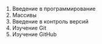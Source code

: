 1. Введение в программирование
2. Массивы
3. Введение в контроль версий
4. Изучение Git
5. Изучение GitHub
